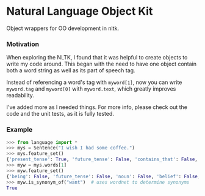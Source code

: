 # Natural Language Object Kit

Object wrappers for OO development in nltk.

### Motivation

When exploring the NLTK, I found that it was helpful to create objects to write my code around. This began with the need to have one object contain both a word string as well as its part of speech tag.

Instead of referencing a word's tag with `myword[1]`, now you can write `myword.tag` and `myword[0]` with `myword.text`, which greatly improves readability.

I've added more as I needed things. For more info, please check out the code and the unit tests, as it is fully tested.

### Example

```python
>>> from language import *
>>> mys = Sentence("I wish I had some coffee.")
>>> mys.feature_set()
{'present_tense': True, 'future_tense': False, 'contains_that': False, 'past_tense': True, 'contains_being_verb': False, 'contains_attitude_verb': True, 'contains_belief_verb': False}
>>> myw = mys.words[1]
>>> myw.feature_set()
{'being': False, 'future_tense': False, 'noun': False, 'belief': False, 'attitude': True, 'past_tense': False, 'verb': True, 'present_tense': True, 'nonverb': False}
>>> myw.is_synonym_of("want")  # uses wordnet to determine synonyms
True
```